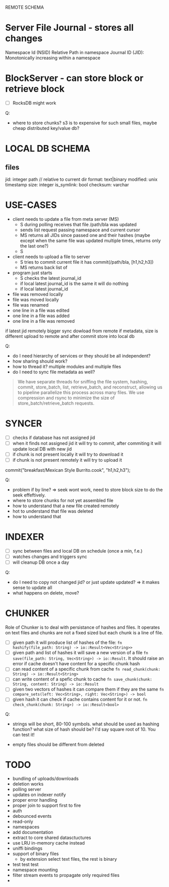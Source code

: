 
REMOTE SCHEMA

Server File Journal - stores all changes 
===================
Namespace Id (NSID)
Relative Path in namespace
Journal ID (JID): Monotonically increasing within a namespace


BlockServer - can store block or retrieve block
===========
- [ ] RocksDB might work

Q:
- where to store chunks? s3 is to expensive for such small files, maybe cheap distributed key/value db?




LOCAL DB SCHEMA
===============

files
-----
jid: integer
path // relative to current dir
format: text|binary
modified: unix timestamp
size: integer
is_symlink: bool
checksum: varchar


USE-CASES
=========
- client needs to update a file from meta server (MS)
    - S during polling receives that file /path/bla was updated
    - sends list request passing namespace and current cursor
    - MS returns all JIDs since passed one and their hashes (maybe except when the same file was updated multiple times, returns only the last one?)
    - S 
- client needs to upload a file to server
    - S tries to commit current file it has commit(/path/bla, [h1,h2,h3])
    - MS returns back list of 
- program just starts
    - S checks the latest journal_id
    - if local latest journal_id is the same it will do nothing
    - if local latest journal_id
- file was removed locally
- file was moved locally
- file was renamed
- one line in a file was edited
- one line in a file was added
- one line in a file was removed


if latest jid remotely bigger sync dowload from remote
if metadata, size is different upload to remote and after commit store into local db


Q:
- do I need hierarchy of services or they should be all independent?
- how sharing should work?
- how to thread it? multiple modules and multiple files
- do I need to sync file metadata as well?


> We have separate threads for sniffing the file system, hashing, commit, store_batch, list, retrieve_batch, and reconstruct, allowing us to pipeline parallelize this process across many files. We use compression and rsync to minimize the size of store_batch/retrieve_batch requests.


SYNCER
======
- [ ] checks if database has not assigned jid
- [ ] when it finds not assigned jid it will try to commit, after commiting it will update local DB with new jid
- [ ] if chunk is not present locally it will try to download it
- [ ] if chunk is not present remotely it will try to upload it

commit("breakfast/Mexican Style Burrito.cook", "h1,h2,h3");

Q:
- problem if by line? => seek wont work, need to store block size to do the seek effeftively.
- where to store chunks for not yet assembled file
- how to understand that a new file created remotely
- hot to understand that file was deleted
- how to understand that


INDEXER
=======
- [ ] sync between files and local DB on schedule (once a min, f.e.)
- [ ] watches changes and triggers sync
- [ ] will cleanup DB once a day

Q:
- do I need to copy not changed jid? or just update updated? => it makes sense to update all
- what happens on delete, move?


CHUNKER
=======

Role of Chunker is to deal with persistance of hashes and files. It operates on text files and chunks are not a fixed sized but each chunk is a line of file.

- [ ] given path it will produce list of hashes of the file: `fn hashify(file_path: String) -> io::Result<Vec<String>>`
- [ ] given path and list of hashes it will save a new version of a file `fn save(file_path: String, Vec<String>) -> io::Result`. It should raise an error if cache doesn't have content for a specific chunk hash
- [ ] can read content of a specific chunk from cache  `fn read_chunk(chunk: String) -> io::Result<String>`
- [ ] can write content of a spefic chunk to cache  `fn save_chunk(chunk: String, content: String) -> io::Result`
- [ ] given two vectors of hashes it can compare them if they are the same  `fn compare_sets(left: Vec<String>, right: Vec<String>) -> bool`
- [ ] given hash it can check if cache contains content for it or not.  `fn check_chunk(chunk: String>) -> io::Result<bool>`

Q:
- strings will be short, 80-100 symbols. what should be used as hashing function? what size of hash should be? I'd say square root of 10. You can test it!

- empty files should be different from deleted



TODO
====

- bundling of uploads/downloads
- deletion works
- polling server
- updates on indexer notify
- proper error handling
- proper join to support first to fire
- auth
- debounced events
- read-only
- namespaces
- add documentation
- extract to core shared datasctuctures
- use LRU in-memory cache instead
- uniffi bindings
- support of binary files
    - by extension select text files, the rest is binary
- test test test
- namespace mounting
- filter stream events to propagate only required files
-
